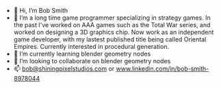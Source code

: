 - 👋 Hi, I’m Bob Smith
- 👀 I’m a long time game programmer specializing in strategy games. In the past I've worked on AAA games such as the Total War series, and worked on designing a 3D graphics chip. Now work as an independent game developer, with my lastest published title being called Oriental Empires. Currently interested in procedural generation.
- 🌱 I’m currently learning blender geometry nodes
- 💞️ I’m looking to collaborate on blender geometry nodes
- 📫 bob@shiningpixelstudios.com or www.linkedin.com/in/bob-smith-8978044



<!---
Bobsmiff256/Bobsmiff256 is a ✨ special ✨ repository because its `README.md` (this file) appears on your GitHub profile.
You can click the Preview link to take a look at your changes.
--->
